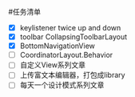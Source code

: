 #任务清单

- [x] keylistener twice up and down
- [x] toolbar CollapsingToolbarLayout
- [x] BottomNavigationView
- [ ] CoordinatorLayout.Behavior
- [ ] 自定义View系列文章
- [ ] 上传富文本编辑器，打包成library
- [ ] 每天一个设计模式系列文章